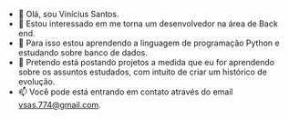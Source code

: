 - 👋 Olá, sou Vinícius Santos.
- 👀 Estou interessado em me torna um desenvolvedor na área de Back end.
- 🌱 Para isso estou aprendendo a linguagem de programação Python e estudando sobre banco de dados.
- 💞️ Pretendo está postando projetos a medida que eu for aprendendo sobre os assuntos estudados, com intuito de criar um histórico de evolução.
- 📫 Você pode está entrando em contato através do email vsas.774@gmail.com.

<!---
Viniie-Dev/Viniie-Dev is a ✨ special ✨ repository because its `README.md` (this file) appears on your GitHub profile.
You can click the Preview link to take a look at your changes.
--->
